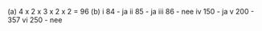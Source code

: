 (a) 4 x 2 x 3 x 2 x 2 = 96
(b)
	i 84 - ja
	ii 85 - ja
	iii 86 - nee
	iv 150 - ja
	v 200 - 357
	vi 250 - nee

